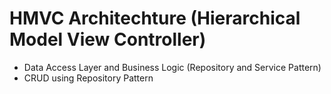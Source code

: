 # HMVC Architechture (Hierarchical Model View Controller) 

- Data Access Layer and Business Logic (Repository and Service Pattern) 
- CRUD using Repository Pattern 


